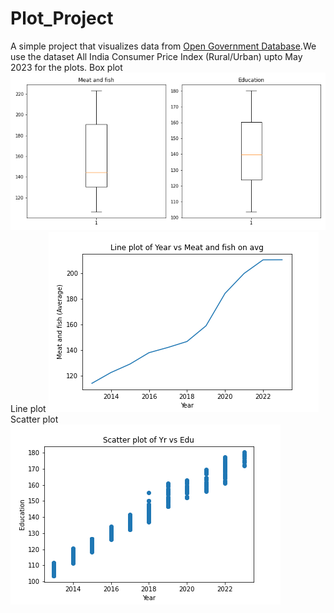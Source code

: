 # Plot_Project
A simple project that visualizes data from <a href="https://data.gov.in/">Open Government Database</a>.We use the dataset All India Consumer Price Index (Rural/Urban) upto May 2023 for the plots.
Box plot
<img src="box_plot.png">
Line plot
<img src="line_plot_meatfish.png">
Scatter plot
<img src="Education_scatter.png">

